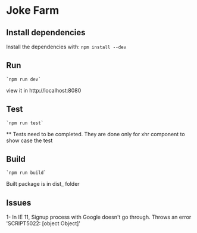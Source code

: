 # Joke Farm

## Install dependencies
Install the dependencies with: `npm install --dev`

## Run
    `npm run dev`
view it in http://localhost:8080

## Test
    `npm run test`
** Tests need to be completed. They are done only for xhr component to show case the test

## Build
    `npm run build`
Built package is in dist_ folder

## Issues
1- In IE 11, Signup process with Google doesn't go through. Throws an error 'SCRIPT5022: [object Object]'
